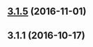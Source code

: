 <a name="3.1.5"></a>
## [3.1.5](https://github.com/iuap-design/tinper-neoui-polyfill/compare/v3.1.1...v3.1.5) (2016-11-01)



<a name="3.1.1"></a>
## 3.1.1 (2016-10-17)



